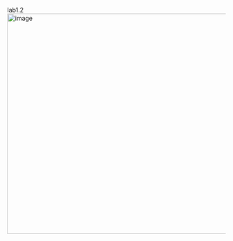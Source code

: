 lab1.2 <img width="834" height="509" alt="image" src="https://github.com/user-attachments/assets/aac83f5b-a778-4226-ad8e-7017eec10baa" />
